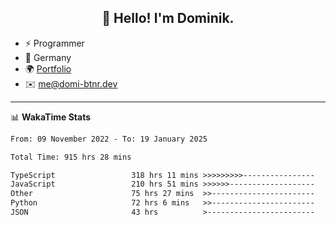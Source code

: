 <h2 align="center">👋 Hello! I'm Dominik.</h2>

- ⚡ Programmer
- 📍 Germany
- 🌍 [Portfolio](https://domi-btnr.dev)
- ✉️ [me@domi-btnr.dev](mailto://me@domi-btnr.dev)

---
📊 **WakaTime Stats**
<!--START_SECTION:waka-->

```txt
From: 09 November 2022 - To: 19 January 2025

Total Time: 915 hrs 28 mins

TypeScript                 318 hrs 11 mins >>>>>>>>>----------------   34.76 %
JavaScript                 210 hrs 51 mins >>>>>>-------------------   23.03 %
Other                      75 hrs 27 mins  >>-----------------------   08.24 %
Python                     72 hrs 6 mins   >>-----------------------   07.88 %
JSON                       43 hrs          >------------------------   04.70 %
```

<!--END_SECTION:waka-->
